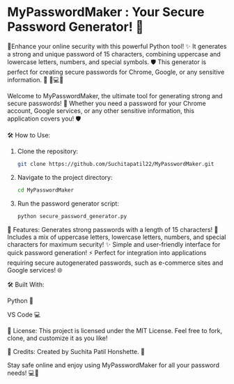# MyPasswordMaker : Your Secure Password Generator! 🎉
🔐Enhance your online security with this powerful Python tool! ✨ It generates a strong and unique password of 15 characters, combining uppercase and lowercase letters, numbers, and special symbols. 🛡️  This generator is perfect for creating secure passwords for Chrome, Google, or any sensitive information. 🚀 🔑💻💫

Welcome to MyPasswordMaker, the ultimate tool for generating strong and secure passwords! 💪 Whether you need a password for your Chrome account, Google services, or any other sensitive information, this application covers you! 🛡️

🛠️ How to Use:
1. Clone the repository:
   ```bash
   git clone https://github.com/Suchitapatil22/MyPasswordMaker.git
   
2. Navigate to the project directory:
   ```bash
   cd MyPasswordMaker

3. Run the password generator script:
     ```bash
   python secure_password_generator.py

🚀 Features:
Generates strong passwords with a length of 15 characters! 🔑
Includes a mix of uppercase letters, lowercase letters, numbers, and special characters for maximum security! ✨
Simple and user-friendly interface for quick password generation! ⚡
Perfect for integration into applications requiring secure autogenerated passwords, such as e-commerce sites and Google services! 🌐

🛠️ Built With:

Python 🐍

VS Code 💻

📜 License:
This project is licensed under the MIT License. Feel free to fork, clone, and customize it as you like!

👤 Credits:
Created by Suchita Patil Honshette. 🌟

Stay safe online and enjoy using MyPasswordMaker for all your password needs! 💻🔐

